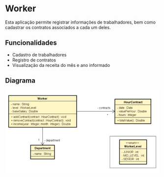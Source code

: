 # Worker

Esta aplicação permite registrar informações de trabalhadores, bem como cadastrar os contratos associados a cada um deles.

## Funcionalidades

- Cadastro de trabalhadores
- Registro de contratos
- Visualização da receita do mês e ano informado

## Diagrama

![Texto Alternativo](worker.png)
